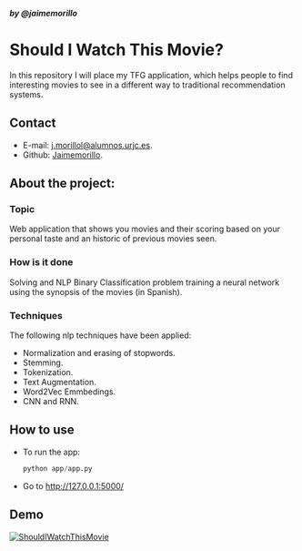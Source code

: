 ***by @jaimemorillo***

# Should I Watch This Movie?



In this repository I will place my TFG application, which helps people to find interesting movies to see in a different way to traditional recommendation systems.

## Contact

- E-mail: j.morillol@alumnos.urjc.es.
- Github: [Jaimemorillo](https://github.com/Jaimemorillo).

## About the project:

### Topic

Web application that shows you movies and their scoring based on your personal taste and an historic of previous movies seen.

### How is it done

Solving and NLP Binary Classification problem training a neural network using the synopsis of the movies (in Spanish).

### Techniques

The following nlp techniques have been applied:

- Normalization and erasing of stopwords.
- Stemming.
- Tokenization.
- Text Augmentation.
- Word2Vec Emmbedings.
- CNN and RNN.

## How to use

- To run the app:

  ```python
  python app/app.py
  ```

- Go to http://127.0.0.1:5000/

## Demo

[![ShouldIWatchThisMovie](https://img.youtube.com/vi/1pWX_tmT7zg/0.jpg)](https://www.youtube.com/watch?v=1pWX_tmT7zg&feature=youtu.be)




